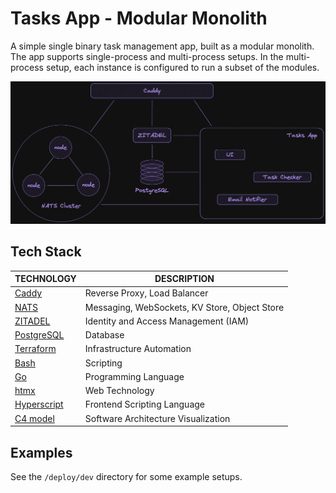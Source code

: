 # Tasks App - Modular Monolith

A simple single binary task management app, built as a modular monolith. The app supports single-process and multi-process setups. In the multi-process setup, each instance is configured to run a subset of the modules.

![components](doc/components.png)

## Tech Stack

| TECHNOLOGY                                 | DESCRIPTION                                   |
| ------------------------------------------ | --------------------------------------------- |
| [Caddy](https://caddyserver.com/)          | Reverse Proxy, Load Balancer                  |
| [NATS](https://nats.io/)                   | Messaging, WebSockets, KV Store, Object Store |
| [ZITADEL](https://zitadel.com/)            | Identity and Access Management (IAM)          |
| [PostgreSQL](https://www.postgresql.org/)  | Database                                      |
| [Terraform](https://www.terraform.io/)     | Infrastructure Automation                     |
| [Bash](https://www.gnu.org/software/bash/) | Scripting                                     |
| [Go](https://go.dev/)                      | Programming Language                          |
| [htmx](https://htmx.org/)                  | Web Technology                                |
| [Hyperscript](https://hyperscript.org/)    | Frontend Scripting Language                   |
| [C4 model](https://c4model.com/)           | Software Architecture Visualization           |

## Examples

See the `/deploy/dev` directory for some example setups.
